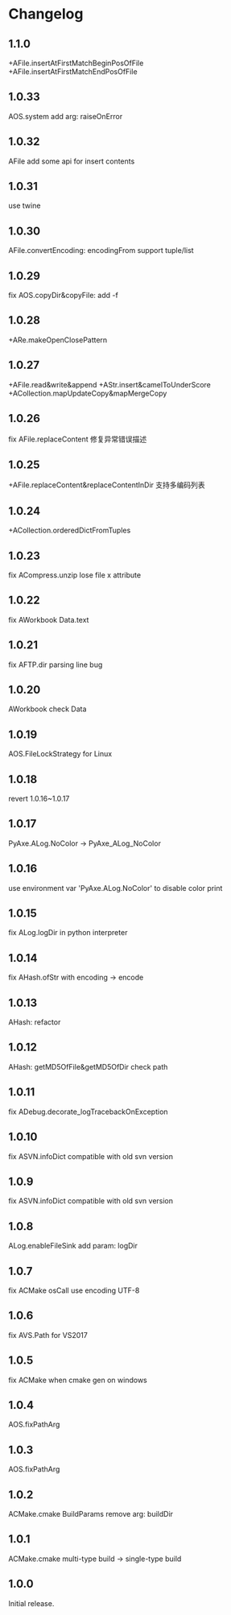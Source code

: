 # Changelog

## 1.1.0
+AFile.insertAtFirstMatchBeginPosOfFile
+AFile.insertAtFirstMatchEndPosOfFile

## 1.0.33
AOS.system add arg: raiseOnError 

## 1.0.32
AFile add some api for insert contents

## 1.0.31
use twine

## 1.0.30
AFile.convertEncoding: encodingFrom support tuple/list

## 1.0.29
fix AOS.copyDir&copyFile: add -f

## 1.0.28
+ARe.makeOpenClosePattern

## 1.0.27
+AFile.read&write&append
+AStr.insert&camelToUnderScore
+ACollection.mapUpdateCopy&mapMergeCopy

## 1.0.26
fix AFile.replaceContent 修复异常错误描述

## 1.0.25
+AFile.replaceContent&replaceContentInDir 支持多编码列表

## 1.0.24
+ACollection.orderedDictFromTuples

## 1.0.23
fix ACompress.unzip lose file x attribute

## 1.0.22
fix AWorkbook Data.text

## 1.0.21
fix AFTP.dir parsing line bug

## 1.0.20
AWorkbook check Data

## 1.0.19
AOS.FileLockStrategy for Linux

## 1.0.18
revert 1.0.16~1.0.17

## 1.0.17
PyAxe.ALog.NoColor -> PyAxe_ALog_NoColor

## 1.0.16
use environment var 'PyAxe.ALog.NoColor' to disable color print

## 1.0.15
fix ALog.logDir in python interpreter

## 1.0.14
fix AHash.ofStr with encoding -> encode

## 1.0.13
AHash: refactor

## 1.0.12
AHash: getMD5OfFile&getMD5OfDir check path

## 1.0.11
fix ADebug.decorate_logTracebackOnException

## 1.0.10
fix ASVN.infoDict compatible with old svn version

## 1.0.9
fix ASVN.infoDict compatible with old svn version

## 1.0.8
ALog.enableFileSink add param: logDir

## 1.0.7
fix ACMake osCall use encoding UTF-8

## 1.0.6
fix AVS.Path for VS2017

## 1.0.5
fix ACMake when cmake gen on windows

## 1.0.4
AOS.fixPathArg

## 1.0.3
AOS.fixPathArg

## 1.0.2
ACMake.cmake BuildParams remove arg: buildDir 

## 1.0.1
ACMake.cmake multi-type build -> single-type build

## 1.0.0
Initial release.


